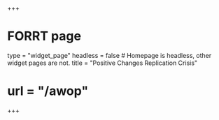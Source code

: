 +++
# FORRT page
type = "widget_page"
headless = false  # Homepage is headless, other widget pages are not.
title = "Positive Changes Replication Crisis"
# url = "/awop"
+++
